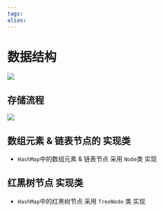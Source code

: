 ```yaml
---
tags: 
alias:
---
```


# 数据结构
![](https://img-blog.csdnimg.cn/img_convert/9c5c1eb12ee54aa7db717506cba4603c.png)

## 存储流程
![](https://img-blog.csdnimg.cn/img_convert/a521254d1ab77539ac5b348a11248093.png)

## 数组元素 & 链表节点的 实现类

-   `HashMap`中的数组元素 & 链表节点 采用 `Node`类 实现

## 红黑树节点 实现类

-   `HashMap`中的红黑树节点 采用 `TreeNode` 类 实现














